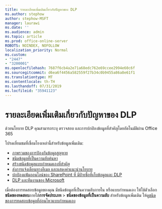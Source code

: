 ```yaml
---
title: รายละเอียดเพิ่มเติมเกี่ยวกับปัญหาของ DLP
ms.author: stephow
author: stephow-MSFT
manager: laurawi
ms.date: ''
ms.audience: admin
ms.topic: article
ms.prod: office-online-server
ROBOTS: NOINDEX, NOFOLLOW
localization_priority: Normal
ms.custom:
- "2447"
- "3200001"
ms.openlocfilehash: 7687f6cb4a2e71a68edc762e69ccee2994e60c6f
ms.sourcegitcommit: d6ea6f4456a582559f27b34c0b9455a86a8e61f1
ms.translationtype: MT
ms.contentlocale: th-TH
ms.lasthandoff: 07/31/2019
ms.locfileid: "35941123"
---
```

# <a name="more-info-about-dlp-issues"></a>รายละเอียดเพิ่มเติมเกี่ยวกับปัญหาของ DLP

ด้วยนโยบาย DLP คุณสามารถระบุ ตรวจสอบ และการปกป้องข้อมูลที่สำคัญโดยอัตโนมัติผ่าน Office 365

โปรดเยี่ยมชมที่เชื่อมโยงเหล่านี้สำหรับข้อมูลเพิ่มเติม:

- [ภาพรวมของการป้องกันข้อมูลสูญหาย](https://docs.microsoft.com/en-us/office365/securitycompliance/data-loss-prevention-policies)
- [ชนิดข้อมูลที่เป็นความลับค้นหา](https://docs.microsoft.com/en-us/office365/securitycompliance/what-the-sensitive-information-types-look-for)
- [สร้างชนิดข้อมูลแบบกำหนดเองที่สำคัญ](https://docs.microsoft.com/en-us/office365/securitycompliance/create-a-custom-sensitive-information-type)
- [ส่งการแจ้งเตือนทางอีเมล และแสดงคำแนะนำนโยบาย](https://docs.microsoft.com/en-us/office365/securitycompliance/use-notifications-and-policy-tips)
- [ปกป้องแฟ้มออนไลน์ของ SharePoint ที่ มีป้ายชื่อที่เก็บข้อมูลและ DLP](https://docs.microsoft.com/en-us/office365/securitycompliance/protect-sharepoint-online-files-with-office-365-labels-and-dlp)
- [DLP และทีมงานของ Microsoft](https://docs.microsoft.com/en-us/office365/securitycompliance/dlp-microsoft-teams)

เมื่อต้องการทดสอบข้อมูลของคุณ มีชนิดข้อมูลที่เป็นความลับภายใน หรือแบบกำหนดเอง ให้ใช้ตัวเลือก**ชนิดของทดสอบ**ภายใต้**การจัดประเภท** > **ชนิดของข้อมูลที่เป็นความลับ** สำหรับข้อมูลเพิ่มเติม ให้ดู[ชนิดของการทดสอบข้อมูลที่อ่อนไหวแบบกำหนดเอง](https://docs.microsoft.com/en-us/office365/securitycompliance/create-a-custom-sensitive-information-type#test-custom-sensitive-information-types-in-the-security--compliance-center)